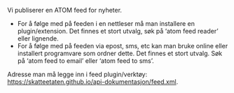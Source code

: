 Vi publiserer en ATOM feed for nyheter.

- For å følge med på feeden i en nettleser må man installere en plugin/extension. Det finnes et stort utvalg, søk på ‘atom feed reader’ eller lignende.
- For å følge med på feeden via epost, sms, etc kan man bruke online eller installert programvare som ordner dette. Det finnes et stort utvalg. Søk på ‘atom feed to email’ eller ‘atom feed to sms’.

Adresse man må legge inn i feed plugin/verktøy: https://skatteetaten.github.io/api-dokumentasjon/feed.xml.
